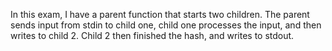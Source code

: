 In this exam, I have a parent function that starts two children. The parent sends input from stdin to child one, child one processes the input, and then writes to child 2. 
Child 2 then finished the hash, and writes to stdout.
